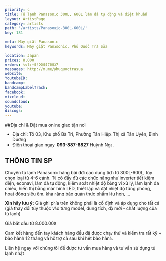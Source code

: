 ```yaml
---
priority: c
title: Tủ lạnh Panasonic 300L, 600L làm đá tự động và diệt khuẩn
layout: ArtistPage
category: artists
path: '/artists/Panasonic-300L-600L/'
key: 181

meta: Máy giặt Panasonic
keywords: Máy giặt Panasonic, Phú Quốc Trà Sữa

location: Japan
prices: 8,000
orders: tel:+84938878827
messages: http://m.me/phuquoctrasua
website: 
YoutubeID: 
bandcamp: 
bandcampLabelTrack: 
facebook: 
mixcloud: 
soundcloud: 
youtube: 
discogs: 
---
```


##Địa chỉ & Đặt mua online giao tận nơi

- Địa chỉ: Tổ 03, Khu phố Bà Tri, Phường Tân Hiệp, Thị xã Tân Uyên, Bình Dương
- Điện thoại giao ngay: **093-887-8827** Huỳnh Nga.

## THÔNG TIN SP

Chuyên tủ lạnh Panasonic hãng bãi đời cao dung tích từ 300L-600L, tùy chọn loại từ 4-6 cánh. Tủ có đầy đủ các chức năng như inverter tiết kiệm điện, econavi, làm đá tự động, kiểm soát nhiệt độ bằng vi xử lý, làm lạnh đa chiều, hiển thị bằng màn hình LED, thiết lập và đặt nhiệt độ từng phòng, hoạt động siêu êm, khả năng bảo quản thực phẩm lâu hơn, ...

**Xin hãy lưu ý:** Giá ghi phía trên không phải là cố định và áp dụng cho tất cả (giá thay đổi tùy thuộc vào từng model, dung tích, độ mới - chất lượng của tủ lạnh)

Giá bắt đầu từ 8.000.000

Cam kết hàng đến tay khách hàng đều đã được chạy thử và kiểm tra rất kỹ + bảo hành 12 tháng và hỗ trợ cả sau khi hết bảo hành.

Liên hệ ngay với chúng tôi để được tư vấn mua hàng và tư vấn sử dụng tủ lạnh nhật
